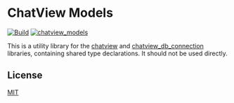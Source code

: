 # ChatView Models

[![Build](https://github.com/SimformSolutionsPvtLtd/chatview_models/actions/workflows/flutter.yaml/badge.svg?branch=master)](https://github.com/SimformSolutionsPvtLtd/chatview_models/actions) [![chatview_models](https://img.shields.io/pub/v/chatview_models?label=chatview_models)](https://pub.dev/packages/chatview_models)

This is a utility library for the [chatview](https://pub.dev/packages/chatview)
and [chatview_db_connection](https://pub.dev/packages/chatview_db_connection) libraries, containing
shared type declarations. It should not be used directly.

## License

[MIT](LICENSE)